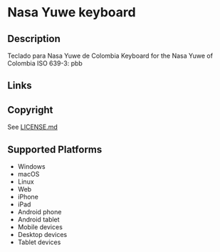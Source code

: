 Nasa Yuwe keyboard
==============

Description
-----------
Teclado para Nasa Yuwe de Colombia
Keyboard for the Nasa Yuwe of Colombia
ISO 639-3: pbb

Links
-----

Copyright
---------
See [LICENSE.md](LICENSE.md)

Supported Platforms
-------------------
 * Windows
 * macOS
 * Linux
 * Web
 * iPhone
 * iPad
 * Android phone
 * Android tablet
 * Mobile devices
 * Desktop devices
 * Tablet devices


